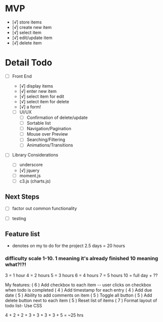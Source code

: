# MVP
- [√] store items
 - [√] create new item
 - [√] select item
 - [√] edit/update item
 - [√] delete item


 # Detail Todo
 - [ ] Front End
   - [√] display items
   - [√] enter new item
   - [√] select item for edit
   - [√] select item for delete
   - [√] a form!

   - [ ] UI/UX
     - [ ] Confirmation of delete/update
     - [ ] Sortable list
     - [ ] Navigation/Pagination
     - [ ] Mouse over Preview
     - [ ] Searching/Filtering
     - [ ] Animations/Transitions

  - [ ] Library Considerations
    - [ ] underscore
    - [√] jquery
    - [ ] moment.js
    - [ ] c3.js (charts.js)

 ## Next Steps

  - [ ] factor out common functionality
  - [ ] testing


  ## Feature list
  * denotes on my to do for the project
  2.5 days = 20 hours

  ### difficulty scale 1-10. 1 meaning it's already finished 10 meaning what?!?!
  3 = 1 hour
  4 = 2 hours
  5 = 3 hours
  6 = 4 hours
  7 = 5 hours
  10 = full day + ??


My features:
( 6 ) Add checkbox to each item -- user clicks on checkbox when todo is completed
( 4 ) Add timestamp for each entry
( 4 ) Add due date
( 5 ) Ability to add comments on item
( 5 ) Toggle all button
( 5 ) Add delete button next to each item
( 5 ) Reset list of items
( 7 ) Format layout of todo list- Use CSS

4 + 2 + 2 + 3 + 3 + 3 + 3 + 5 = ~25 hrs






